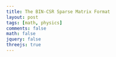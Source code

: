 ```yaml
---
title: The BIN-CSR Sparse Matrix Format
layout: post
tags: [math, physics]
comments: false
math: false
jquery: false
threejs: true
---
```


<div id="bin-csr" style="width:100%; height:256px">
</div>

<script type="text/javascript">

// Set up scene container
var containerDiv = document.getElementById("bin-csr");
var containerWidth = containerDiv.clientWidth;
var containerHeight = containerDiv.clientHeight;
var scene = new THREE.Scene();
//var aspect = window.innerWidth / window.innerHeight;
var aspect = containerWidth / containerHeight;
var camera = new THREE.PerspectiveCamera( 75, aspect, 0.1, 1000 );
var renderer = new THREE.WebGLRenderer();
//renderer.setSize( window.innerWidth, window.innerHeight );
renderer.setSize( containerWidth, containerHeight );
containerDiv.appendChild( renderer.domElement );

// Add some geometry
var geometry = new THREE.BoxGeometry( 1, 1, 1 );
var material = new THREE.MeshNormalMaterial();
var cube = new THREE.Mesh( geometry, material );
scene.add( cube );
camera.position.z = 5;

// Add the render method
var render = function () {
  requestAnimationFrame( render );
  cube.rotation.x += 0.1;
  cube.rotation.y += 0.1;
  renderer.render( scene, camera );
};

// Render the scene
render();

</script>